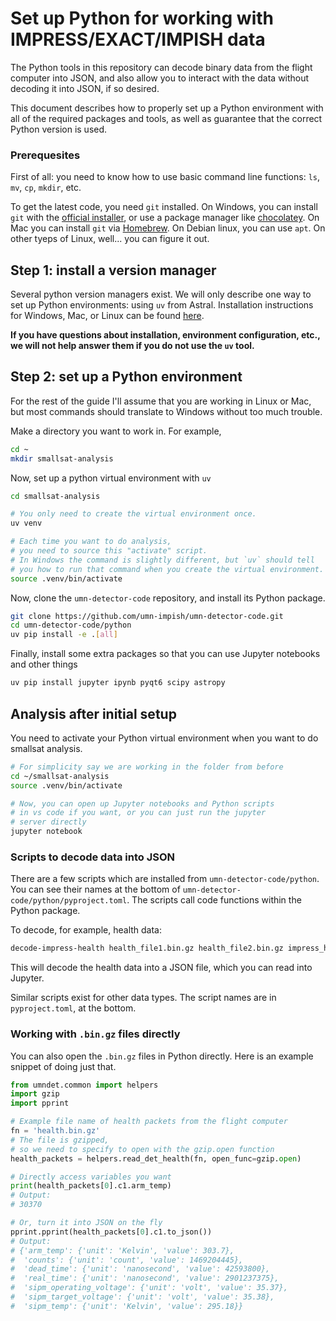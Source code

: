 # Set up Python for working with IMPRESS/EXACT/IMPISH data

The Python tools in this repository can decode binary data from the flight computer into JSON,
    and also allow you to interact with the data without decoding it into JSON,
    if so desired.

This document describes how to properly set up a Python environment with all of the required
    packages and tools, as well as guarantee that the correct Python version is used.

### Prerequesites
First of all: you need to know how to use basic command line functions: `ls`, `mv`, `cp`, `mkdir`, etc.

To get the latest code, you need `git` installed.
On Windows,
    you can install `git` with the [official installer](https://git-scm.com/downloads/win),
    or use a package manager like [chocolatey](https://chocolatey.org/).
On Mac you can install `git` via [Homebrew](https://brew.sh/).
On Debian linux,
    you can use `apt`.
On other tyeps of Linux, well... you can figure it out.

## Step 1: install a version manager
Several python version managers exist.
We will only describe one way to set up Python environments: using `uv` from Astral.
Installation instructions for Windows, Mac, or Linux
    can be found [here](https://docs.astral.sh/uv/getting-started/installation/).

**If you have questions about installation, environment configuration, etc.,
    we will not help answer them if you do not use the `uv` tool.**

## Step 2: set up a Python environment
For the rest of the guide I'll assume that you are working in
    Linux or Mac,
    but most commands should translate to Windows without too
    much trouble.

Make a directory you want to work in.
For example,
```bash
cd ~
mkdir smallsat-analysis
```

Now, set up a python virtual environment with `uv`
```bash
cd smallsat-analysis

# You only need to create the virtual environment once.
uv venv

# Each time you want to do analysis, 
# you need to source this "activate" script.
# In Windows the command is slightly different, but `uv` should tell
# you how to run that command when you create the virtual environment.
source .venv/bin/activate
```

Now,
    clone the `umn-detector-code` repository,
    and install its Python package.
```bash
git clone https://github.com/umn-impish/umn-detector-code.git
cd umn-detector-code/python
uv pip install -e .[all]
```

Finally,
    install some extra packages so that you can
    use Jupyter notebooks and other things
```bash
uv pip install jupyter ipynb pyqt6 scipy astropy
```

## Analysis after initial setup
You need to activate your Python virtual environment when
you want to do smallsat analysis.
```bash
# For simplicity say we are working in the folder from before
cd ~/smallsat-analysis
source .venv/bin/activate

# Now, you can open up Jupyter notebooks and Python scripts
# in vs code if you want, or you can just run the jupyter
# server directly
jupyter notebook
```

### Scripts to decode data into JSON
There are a few scripts which are installed from
    `umn-detector-code/python`.
You can see their names at the bottom of
    `umn-detector-code/python/pyproject.toml`.
The scripts call code functions within the Python package.

To decode, for example, health data:
```bash
decode-impress-health health_file1.bin.gz health_file2.bin.gz impress_health.json
```

This will decode the health data into a JSON file,
    which you can read into Jupyter.

Similar scripts exist for other data types.
The script names are in `pyproject.toml`,
    at the bottom.

### Working with `.bin.gz` files directly
You can also open the `.bin.gz` files in Python directly.
Here is an example snippet of doing just that.
```py
from umndet.common import helpers
import gzip
import pprint

# Example file name of health packets from the flight computer
fn = 'health.bin.gz'
# The file is gzipped,
# so we need to specify to open with the gzip.open function
health_packets = helpers.read_det_health(fn, open_func=gzip.open)

# Directly access variables you want
print(health_packets[0].c1.arm_temp)
# Output:
# 30370

# Or, turn it into JSON on the fly
pprint.pprint(health_packets[0].c1.to_json())
# Output:
# {'arm_temp': {'unit': 'Kelvin', 'value': 303.7},
#  'counts': {'unit': 'count', 'value': 1469204445},
#  'dead_time': {'unit': 'nanosecond', 'value': 42593800},
#  'real_time': {'unit': 'nanosecond', 'value': 2901237375},
#  'sipm_operating_voltage': {'unit': 'volt', 'value': 35.37},
#  'sipm_target_voltage': {'unit': 'volt', 'value': 35.38},
#  'sipm_temp': {'unit': 'Kelvin', 'value': 295.18}}
```